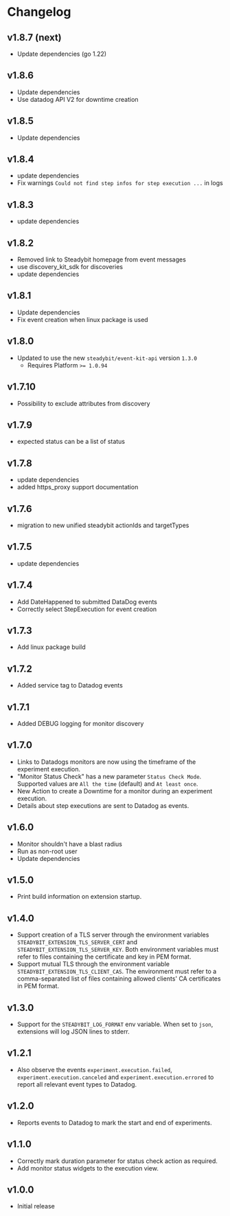 # Changelog

## v1.8.7 (next)

- Update dependencies (go 1.22)

## v1.8.6

- Update dependencies
- Use datadog API V2 for downtime creation

## v1.8.5

- Update dependencies

## v1.8.4

- update dependencies
- Fix warnings `Could not find step infos for step execution ...` in logs

## v1.8.3

- update dependencies

## v1.8.2

- Removed link to Steadybit homepage from event messages
- use discovery_kit_sdk for discoveries
- update dependencies

## v1.8.1

- Update dependencies
- Fix event creation when linux package is used

## v1.8.0

- Updated to use the new `steadybit/event-kit-api` version `1.3.0`
	- Requires Platform `>= 1.0.94`

## v1.7.10

- Possibility to exclude attributes from discovery

## v1.7.9

- expected status can be a list of status

## v1.7.8

- update dependencies
- added https_proxy support documentation

## v1.7.6

- migration to new unified steadybit actionIds and targetTypes

## v1.7.5

- update dependencies

## v1.7.4

- Add DateHappened to submitted DataDog events
- Correctly select StepExecution for event creation

## v1.7.3

- Add linux package build

## v1.7.2

- Added service tag to Datadog events

## v1.7.1

- Added DEBUG logging for monitor discovery

## v1.7.0

- Links to Datadogs monitors are now using the timeframe of the experiment execution.
- "Monitor Status Check" has a new parameter `Status Check Mode`. Supported values are `All the time` (default)
	and `At least once`.
- New Action to create a Downtime for a monitor during an experiment execution.
- Details about step executions are sent to Datadog as events.

## v1.6.0

- Monitor shouldn't have a blast radius
- Run as non-root user
- Update dependencies

## v1.5.0

- Print build information on extension startup.

## v1.4.0

- Support creation of a TLS server through the environment variables `STEADYBIT_EXTENSION_TLS_SERVER_CERT`
	and `STEADYBIT_EXTENSION_TLS_SERVER_KEY`. Both environment variables must refer to files containing the certificate
	and key in PEM format.
- Support mutual TLS through the environment variable `STEADYBIT_EXTENSION_TLS_CLIENT_CAS`. The environment must refer
	to a comma-separated list of files containing allowed clients' CA certificates in PEM format.

## v1.3.0

- Support for the `STEADYBIT_LOG_FORMAT` env variable. When set to `json`, extensions will log JSON lines to stderr.

## v1.2.1

- Also observe the events `experiment.execution.failed`, `experiment.execution.canceled`
	and `experiment.execution.errored` to report all relevant event types to Datadog.

## v1.2.0

- Reports events to Datadog to mark the start and end of experiments.

## v1.1.0

- Correctly mark duration parameter for status check action as required.
- Add monitor status widgets to the execution view.

## v1.0.0

- Initial release